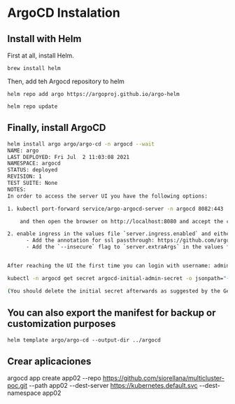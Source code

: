 # ArgoCD Instalation

## Install with Helm

First at all, install Helm.

`brew install helm`

Then, add teh Argocd repository to helm

`helm repo add argo https://argoproj.github.io/argo-helm`

`helm repo update`

## Finally, install ArgoCD

```bash
helm install argo argo/argo-cd -n argocd --wait
NAME: argo
LAST DEPLOYED: Fri Jul  2 11:03:08 2021
NAMESPACE: argocd
STATUS: deployed
REVISION: 1
TEST SUITE: None
NOTES:
In order to access the server UI you have the following options:

1. kubectl port-forward service/argo-argocd-server -n argocd 8082:443

    and then open the browser on http://localhost:8080 and accept the certificate

2. enable ingress in the values file `server.ingress.enabled` and either
      - Add the annotation for ssl passthrough: https://github.com/argoproj/argo-cd/blob/master/docs/operator-manual/ingress.md#option-1-ssl-passthrough
      - Add the `--insecure` flag to `server.extraArgs` in the values file and terminate SSL at your ingress: https://github.com/argoproj/argo-cd/blob/master/docs/operator-manual/ingress.md#option-2-multiple-ingress-objects-and-hosts


After reaching the UI the first time you can login with username: admin and the random password generated during the installation. You can find the password by running:

kubectl -n argocd get secret argocd-initial-admin-secret -o jsonpath="{.data.password}" | base64 -d

(You should delete the initial secret afterwards as suggested by the Getting Started Guide: https://github.com/argoproj/argo-cd/blob/master/docs/getting_started.md#4-login-using-the-cli)
```

## You can also export the manifest for backup or customization purposes

`
helm template argo/argo-cd --output-dir ../argocd
`

## Crear aplicaciones

argocd app create app02 --repo <https://github.com/siorellana/multicluster-poc.git> --path app02 --dest-server <https://kubernetes.default.svc> --dest-namespace app02
